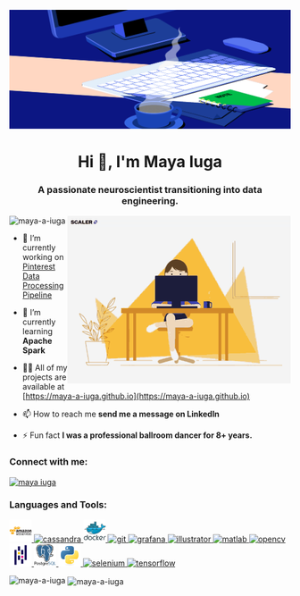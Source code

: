 [![MasterHead](https://github.com/maya-a-iuga/maya-a-iuga/blob/main/90-article-banner-2.gif)](https://github.com/maya-a-iuga)
<h1 align="center">Hi 👋, I'm Maya Iuga</h1>
<h3 align="center">A passionate neuroscientist transitioning into data engineering.</h3>
<img align="right" src="https://github.com/maya-a-iuga/maya-a-iuga/blob/main/scaler-create-impact.gif" alt="Coding" width="400"  />

<p align="left"> <img src="https://komarev.com/ghpvc/?username=maya-a-iuga&label=Profile%20views&color=0e75b6&style=flat" alt="maya-a-iuga" /> </p>

- 🔭 I’m currently working on [Pinterest Data Processing Pipeline](https://github.com/maya-a-iuga/Pinterest-Data-Pipeline)

- 🌱 I’m currently learning **Apache Spark**

- 👨‍💻 All of my projects are available at [https://maya-a-iuga.github.io](https://maya-a-iuga.github.io)

- 📫 How to reach me **send me a message on LinkedIn**

- ⚡ Fun fact **I was a professional ballroom dancer for 8+ years.**

<h3 align="left">Connect with me:</h3>
<p align="left">
<a href="https://linkedin.com/in/maya iuga" target="blank"><img align="center" src="https://raw.githubusercontent.com/rahuldkjain/github-profile-readme-generator/master/src/images/icons/Social/linked-in-alt.svg" alt="maya iuga" height="30" width="40" /></a>
</p>

<h3 align="left">Languages and Tools:</h3>
<p align="left"> <a href="https://aws.amazon.com" target="_blank" rel="noreferrer"> <img src="https://raw.githubusercontent.com/devicons/devicon/master/icons/amazonwebservices/amazonwebservices-original-wordmark.svg" alt="aws" width="40" height="40"/> </a> <a href="https://cassandra.apache.org/" target="_blank" rel="noreferrer"> <img src="https://www.vectorlogo.zone/logos/apache_cassandra/apache_cassandra-icon.svg" alt="cassandra" width="40" height="40"/> </a> <a href="https://www.docker.com/" target="_blank" rel="noreferrer"> <img src="https://raw.githubusercontent.com/devicons/devicon/master/icons/docker/docker-original-wordmark.svg" alt="docker" width="40" height="40"/> </a> <a href="https://git-scm.com/" target="_blank" rel="noreferrer"> <img src="https://www.vectorlogo.zone/logos/git-scm/git-scm-icon.svg" alt="git" width="40" height="40"/> </a> <a href="https://grafana.com" target="_blank" rel="noreferrer"> <img src="https://www.vectorlogo.zone/logos/grafana/grafana-icon.svg" alt="grafana" width="40" height="40"/> </a> <a href="https://www.adobe.com/in/products/illustrator.html" target="_blank" rel="noreferrer"> <img src="https://www.vectorlogo.zone/logos/adobe_illustrator/adobe_illustrator-icon.svg" alt="illustrator" width="40" height="40"/> </a> <a href="https://www.mathworks.com/" target="_blank" rel="noreferrer"> <img src="https://upload.wikimedia.org/wikipedia/commons/2/21/Matlab_Logo.png" alt="matlab" width="40" height="40"/> </a> <a href="https://opencv.org/" target="_blank" rel="noreferrer"> <img src="https://www.vectorlogo.zone/logos/opencv/opencv-icon.svg" alt="opencv" width="40" height="40"/> </a> <a href="https://pandas.pydata.org/" target="_blank" rel="noreferrer"> <img src="https://raw.githubusercontent.com/devicons/devicon/2ae2a900d2f041da66e950e4d48052658d850630/icons/pandas/pandas-original.svg" alt="pandas" width="40" height="40"/> </a> <a href="https://www.postgresql.org" target="_blank" rel="noreferrer"> <img src="https://raw.githubusercontent.com/devicons/devicon/master/icons/postgresql/postgresql-original-wordmark.svg" alt="postgresql" width="40" height="40"/> </a> <a href="https://www.python.org" target="_blank" rel="noreferrer"> <img src="https://raw.githubusercontent.com/devicons/devicon/master/icons/python/python-original.svg" alt="python" width="40" height="40"/> </a> <a href="https://www.selenium.dev" target="_blank" rel="noreferrer"> <img src="https://raw.githubusercontent.com/detain/svg-logos/780f25886640cef088af994181646db2f6b1a3f8/svg/selenium-logo.svg" alt="selenium" width="40" height="40"/> </a> <a href="https://www.tensorflow.org" target="_blank" rel="noreferrer"> <img src="https://www.vectorlogo.zone/logos/tensorflow/tensorflow-icon.svg" alt="tensorflow" width="40" height="40"/> </a> </p>

<p><img align="left" src="https://github-readme-stats.vercel.app/api/top-langs?username=maya-a-iuga&show_icons=true&locale=en&layout=compact" alt="maya-a-iuga" /></p>

<p>&nbsp;<img align="center" src="https://github-readme-stats.vercel.app/api?username=maya-a-iuga&show_icons=true&locale=en" alt="maya-a-iuga" /></p>
